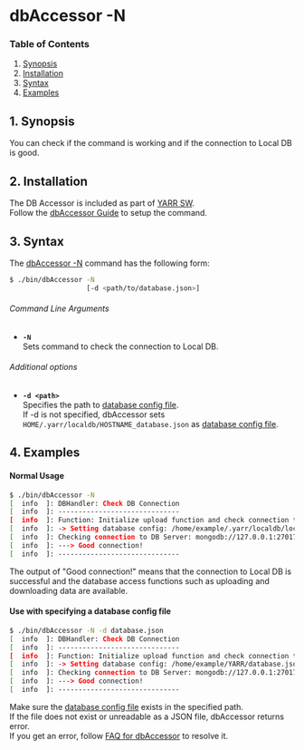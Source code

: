 # dbAccessor -N

### Table of Contents

1. [Synopsis](#1-synopsis)
2. [Installation](#2-installation)
3. [Syntax](#3-syntax)
4. [Examples](#4-examples)

## 1. Synopsis

You can check if the command is working and if the connection to Local DB is good.

## 2. Installation

The DB Accessor is included as part of [YARR SW](http://yarr.web.cern.ch/yarr/).<br>
Follow the [dbAccessor Guide](../accessor.md) to setup the command.

## 3. Syntax

The [dbAccessor -N](n.md) command has the following form:

```bash
$ ./bin/dbAccessor -N
                   [-d <path/to/database.json>]
```

###### Command Line Arguments

- **``-N``**<br>
Sets command to check the connection to Local DB.

###### Additional options

- **``-d <path>``**<br>
Specifies the path to [database config file](../config/database.md).<br>
If -d is not specified, dbAccessor sets `HOME/.yarr/localdb/HOSTNAME_database.json` as [database config file](../config/database.md).

## 4. Examples

#### Normal Usage

```bash
$ ./bin/dbAccessor -N
[  info  ]: DBHandler: Check DB Connection
[  info  ]: ------------------------------
[  info  ]: Function: Initialize upload function and check connection to Local DB
[  info  ]: -> Setting database config: /home/example/.yarr/localdb/localhost_database.json
[  info  ]: Checking connection to DB Server: mongodb://127.0.0.1:27017/localdb ...
[  info  ]: ---> Good connection!
[  info  ]: ------------------------------
```

The output of "Good connection!" means that the connection to Local DB is successful
and the database access functions such as uploading and downloading data are available.

#### Use with specifying a database config file

```bash
$ ./bin/dbAccessor -N -d database.json
[  info  ]: DBHandler: Check DB Connection
[  info  ]: ------------------------------
[  info  ]: Function: Initialize upload function and check connection to Local DB
[  info  ]: -> Setting database config: /home/example/YARR/database.json
[  info  ]: Checking connection to DB Server: mongodb://127.0.0.1:27017/localdb ...
[  info  ]: ---> Good connection!
[  info  ]: ------------------------------
```

Make sure the [database config file](../config/database.md) exists in the specified path.<br>
If the file does not exist or unreadable as a JSON file, dbAccessor returns error.<br>
If you get an error, follow [FAQ for dbAccessor](../faq/accessor.md#not-found-xxx) to resolve it.
